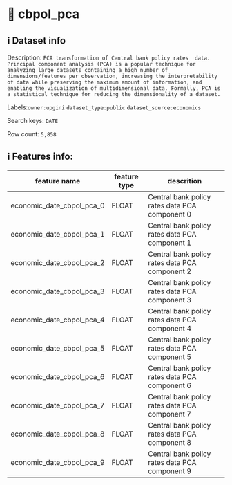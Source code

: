 # 📖 cbpol_pca 
## ℹ️ Dataset info 
Description: `PCA transformation of Central bank policy rates  data. Principal component analysis (PCA) is a popular technique for analyzing large datasets containing a high number of dimensions/features per observation, increasing the interpretability of data while preserving the maximum amount of information, and enabling the visualization of multidimensional data. Formally, PCA is a statistical technique for reducing the dimensionality of a dataset.` 

Labels:`owner:upgini` `dataset_type:public` `dataset_source:economics` 

Search keys: `DATE`

Row count: `5,858`

## ℹ️ Features info:
|feature name|feature type|descrition|
|---|---|---|
|economic_date_cbpol_pca_0|FLOAT|Central bank policy rates data PCA component 0|
|economic_date_cbpol_pca_1|FLOAT|Central bank policy rates data PCA component 1|
|economic_date_cbpol_pca_2|FLOAT|Central bank policy rates data PCA component 2|
|economic_date_cbpol_pca_3|FLOAT|Central bank policy rates data PCA component 3|
|economic_date_cbpol_pca_4|FLOAT|Central bank policy rates data PCA component 4|
|economic_date_cbpol_pca_5|FLOAT|Central bank policy rates data PCA component 5|
|economic_date_cbpol_pca_6|FLOAT|Central bank policy rates data PCA component 6|
|economic_date_cbpol_pca_7|FLOAT|Central bank policy rates data PCA component 7|
|economic_date_cbpol_pca_8|FLOAT|Central bank policy rates data PCA component 8|
|economic_date_cbpol_pca_9|FLOAT|Central bank policy rates data PCA component 9|
